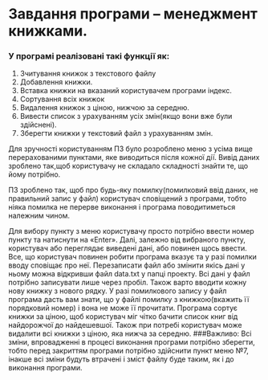 # Завдання програми – менеджмент книжками.
### У програмі реалізовані такі функції як:
1. Зчитування книжок з текстового файлу
1. Добавлення книжки.
1. Вставка книжки на вказаний користувачем програми індекс.
1. Сортування всіх книжок
1. Видалення книжок з ціною, нижчою за середню.
1. Вивести список з урахуванням усіх змін(якщо вони вже були здійснені).
1. Зберегти книжки у текстовий файл з урахуванням змін.

Для зручності користуванням ПЗ було розроблено меню з усіма вище перерахованими пунктами, яке виводиться після кожної дії. Вивід даних зроблено так,щоб користувачу не складало складності знайти те, що йому потрібно.

ПЗ зроблено так, щоб про будь-яку помилку(помилковий ввід даних, не правильний запис у файл) користувач сповіщений з програми, тобто ніяка помилка не перерве виконання і програма поводитиметься належним чином.

Для вибору пункту з меню користувачу просто потрібно ввести номер пункту та натиснути на «Enter». Далі, залежно від вибраного пункту, користувач або переглядає виведені дані, або повинен щось ввести. Все, що користувач повинен робити програма вказує та у разі помилки вводу сповіщає про неї.
Перезаписати файл або змінити якісь дані у ньому можна відкривши файл data.txt у папці проекту.
Всі дані у файл потрібно записувати лише через пробіл. Також варто вводити кожну нову книжку з нового рядку. У разі помилкового запису у файл програма дасть вам знати, що у файлі помилку з книжкою(вкажить її порядковий номер) і вона не може її прочитати.
Програма сортує книжки за ціною, щоб користувач міг чітко  бачити список книг від найдорожчої до найдешевшої. Також при потребі користувач може видалити всі книжки з ціною, яка нижча за середню.
###Важливо: 
Всі зміни, впровадженні в процесі виконання програми потрібно зберегти, тобто перед закриттям програми потрібно здійснити пункт меню №7, інакше всі зміни будуть втрачені і зміст файлу буде таким, як і до виконання програми.
